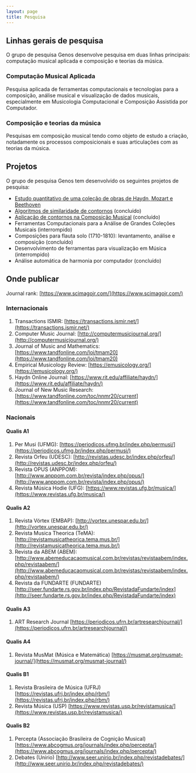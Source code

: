 ```yaml
---
layout: page
title: Pesquisa
---
```


## Linhas gerais de pesquisa

O grupo de pesquisa Genos desenvolve pesquisa em duas linhas principais:
computação musical aplicada e composição e
teorias da música.

### Computação Musical Aplicada

Pesquisa aplicada de ferramentas computacionais e tecnologias para a
composição, análise musical e visualização de dados musicais,
especialmente em Musicologia Computacional e Composição Assistida por
Computador.

### Composição e teorias da música

Pesquisas em composição musical tendo como objeto de estudo a criação,
notadamente os processos composicionais e suas articulações com as
teorias da música.

## Projetos

O grupo de pesquisa Genos tem desenvolvido os seguintes projetos de
pesquisa:

- [Estudo quantitativo de uma coleção de obras de Haydn, Mozart e Beethoven](https://marcos.sampaio.me/project/haydn-mozart-beethoven/)
- [Algoritmos de similaridade de contornos](https://marcos.sampaio.me/project/contour-similarity/) (concluído)
- [Aplicação de contornos na Composição Musical](https://marcos.sampaio.me/project/composition-with-contours/) (concluído)
- Ferramentas Computacionais para a Análise de Grandes Coleções Musicais
  (interrompido)
- Composições para flauta solo (1710-1810): levantamento, análise e composição (concluído)
- Desenvolvimento de ferramentas para visualização em Música (interrompido)
- Análise automática de harmonia por computador (concluído)

## Onde publicar

Journal rank: [https://www.scimagojr.com/](https://www.scimagojr.com/)

### Internacionais

1. Transactions ISMIR: [https://transactions.ismir.net/](https://transactions.ismir.net/)
1. Computer Music Journal: [http://computermusicjournal.org/](http://computermusicjournal.org/)
1. Journal of Music and Mathematics: [https://www.tandfonline.com/loi/tmam20](https://www.tandfonline.com/loi/tmam20)
1. Empirical Musicology Review: [https://emusicology.org/](https://emusicology.org/)
1. Haydn Online Journal: [https://www.rit.edu/affiliate/haydn/](https://www.rit.edu/affiliate/haydn/)
1. Journal of New Music Research: [https://www.tandfonline.com/toc/nnmr20/current](https://www.tandfonline.com/toc/nnmr20/current)

### Nacionais

#### Qualis A1

1. Per Musi (UFMG): [https://periodicos.ufmg.br/index.php/permusi/](https://periodicos.ufmg.br/index.php/permusi/)
1. Revista Orfeu (UDESC): [http://revistas.udesc.br/index.php/orfeu/](http://revistas.udesc.br/index.php/orfeu/)
1. Revista OPUS (ANPPOM): [http://www.anppom.com.br/revista/index.php/opus/](http://www.anppom.com.br/revista/index.php/opus/)
1. Revista Música Hodie (UFG): [https://www.revistas.ufg.br/musica/](https://www.revistas.ufg.br/musica/)

#### Qualis A2

1. Revista Vórtex (EMBAP): [http://vortex.unespar.edu.br/](http://vortex.unespar.edu.br/)
1. Revista Musica Theorica (TeMA): [http://revistamusicatheorica.tema.mus.br/](http://revistamusicatheorica.tema.mus.br/)
1. Revista da ABEM (ABEM): [http://www.abemeducacaomusical.com.br/revistas/revistaabem/index.php/revistaabem/](http://www.abemeducacaomusical.com.br/revistas/revistaabem/index.php/revistaabem/)
1. Revista da FUNDARTE (FUNDARTE) [http://seer.fundarte.rs.gov.br/index.php/RevistadaFundarte/index](http://seer.fundarte.rs.gov.br/index.php/RevistadaFundarte/index)

#### Qualis A3

1. ART Research Journal [https://periodicos.ufrn.br/artresearchjournal/](https://periodicos.ufrn.br/artresearchjournal/)

#### Qualis A4

1. Revista MusMat (Música e Matemática) [https://musmat.org/musmat-journal/](https://musmat.org/musmat-journal/)

#### Qualis B1

1. Revista Brasileira de Música (UFRJ) [https://revistas.ufrj.br/index.php/rbm/](https://revistas.ufrj.br/index.php/rbm/)
1. Revista Música (USP) [https://www.revistas.usp.br/revistamusica/](https://www.revistas.usp.br/revistamusica/)

#### Qualis B2

1. Percepta (Associação Brasileira de Cognição Musical) [https://www.abcogmus.org/journals/index.php/percepta/](https://www.abcogmus.org/journals/index.php/percepta/)
1. Debates (Unirio) [http://www.seer.unirio.br/index.php/revistadebates/](http://www.seer.unirio.br/index.php/revistadebates/)